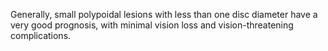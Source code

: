 Generally, small polypoidal lesions with less than one disc diameter have a very good prognosis, with minimal vision loss and vision-threatening complications.